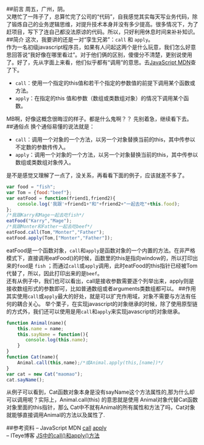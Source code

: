 ##前言
周五，广州，阴。   
又瞎忙了一阵子了，总算忙完了公司的“代码”，自我感觉其实每天写业务代码，除了锻炼自己的业务逻辑思维，对提升技术本身并没有多少提高。很多情况下，为了赶项目，写下了连自己都没法原谅的代码。所以，只好利用休息时间来补补知识。
##简介
这次，我要讲的还是一对“孪生兄弟”：`call` 和 `apply`。  
作为一名初级javascript程序员，如果有人问起这两个是什么玩意，我们怎么好意思回答说“我好像在哪里看过”。对于他们俩的区别，傻傻分不清楚，更别说使用了。好了，先从字面上来看，他们似乎都有“调用”的意思。去[JavaScript MDN](https://developer.mozilla.org/en-US/docs/Web/JavaScript/Reference)查了下。

* `call`：使用一个指定的this值和若干个指定的参数值的前提下调用某个函数或方法。
* `apply`：在指定的this 值和参数（数组或类数组对象）的情况下调用某个函数。   

MB啊，好像这概念很晦涩的样子。都是什么鬼啊？？ 先别着急，继续看下去。 
##通俗点
换个通俗易懂的说法就是：

* `call`：调用一个对象的一个方法，以另一个对象替换当前的this，其中传参以不定数的参数传传入。
* `apply`：调用一个对象的一个方法，以另一个对象替换当前的this，其中传参以数组或类数组对象传入。   


是不是感觉又理解了一点了，没关系，再看看下面的例子，应该就差不多了。

```javascript
var food = "fish";
var Tom = {food:"beef"};
var eatFood = function(friend1,friend2){
	console.log('我跟'+friend1+"和"+friend2+"一起去吃"+this.food);
};
/*我跟Karry和Mage一起去吃fish*/
eatFood("Karry","Mage"); 
/*我跟Monter和Father一起去吃beef*/
eatFood.call(Tom,"Monter","Father"); 
eatFood.apply(Tom,["Monter","Father"]);
```

eatFood是一个函数对象，`call`和`apply`是函数对象的一个内置的方法。在非严格模式下，直接调用eatFood()的时候，函数里的this是指向window的，所以打印出来的`food`是 `fish` ；而通过`call`或`apply`调用，此时eatFood的this指针已经被Tom代替了，所以，因此打印出来的是`beef`。  
还有从例子中，我们也可以看出，call是接收参数需要逐个列举出来，apply则是接收数组形式的参数即可，比如普通数组或者arguments类数组都可以。
##作用
其实使用`call`或`apply`最大的好处，就是可以扩充作用域，对象不需要与方法有任何的耦合关心。
举个栗子，在实现javascript的对象继承的时候，除了使用原型链的方式外，我们还可以使用是用`call`和`apply`来实现javascript的对象继承。

```javascript
function Animal(name){
	this.name = name;
	this.sayName = function(){
	   console.log(this.name);
	}
}
function Cat(name){
	Animal.call(this,name);/*或Animal.apply(this,[name])*/
}
var cat = new Cat("maomao");
cat.sayName();
```

从例子可以看到，Cat函数对象本身是没有sayName这个方法属性的,那为什么却可以调用呢？实际上，Animal.call(this) 的意思就是使用 Animal对象代替Cat函数对象里面的this指针，那么 Cat中不就有Animal的所有属性和方法了吗，Cat对象就能够直接调用Animal的方法以及属性了.

##参考资料
– JavaScript MDN [call](https://developer.mozilla.org/zh-CN/docs/Web/JavaScript/Reference/Global_Objects/Function/call) [apply](https://developer.mozilla.org/zh-CN/docs/Web/JavaScript/Reference/Global_Objects/Function/apply)  
– ITeye博客 [JS中的call()和apply()方法](http://uule.iteye.com/blog/1158829)
